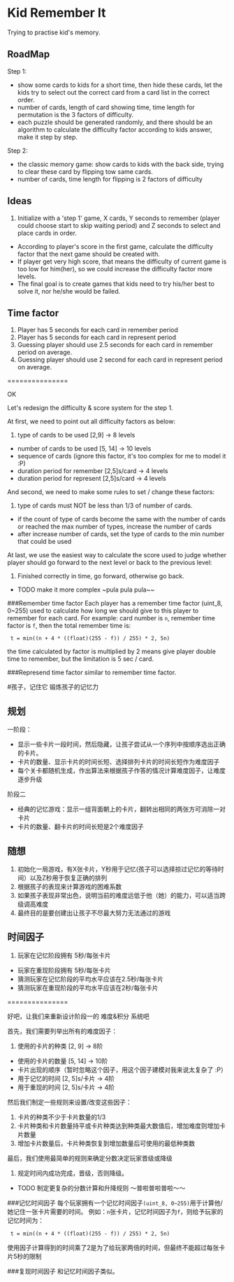 # Kid Remember It 
Trying to practise kid's memory.

## RoadMap
Step 1:

* show some cards to kids for a short time, then hide these cards, let the kids try to select out the correct card from a card list in the correct order.
* number of cards, length of card showing time, time length for permutation is the 3 factors of difficulty.
* each puzzle should be generated randomly, and there should be an algorithm to calculate the difficulty factor according to kids answer, make it step by step.

Step 2:

* the classic memory game: show cards to kids with the back side, trying to clear these card by flipping tow same cards.
* number of cards, time length for flipping is 2 factors of difficulty  


## Ideas

1. Initialize with a 'step 1' game, X cards, Y seconds to remember (player could choose start to skip waiting period) and Z seconds to select and place cards in order.
+ According to player's score in the first game, calculate the difficulty factor that the next game should be created with.
+ If player get very high score, that means the difficulty of current game is too low for him(her), so we could increase the difficulty factor more levels.
+ The final goal is to create games that kids need to try his/her best to solve it, nor he/she would be failed.

## Time factor
1. Player has 5 seconds for each card in remember period
2. Player has 5 seconds for each card in represent period
3. Guessing player should use 2.5 seconds for each card in remember period on average.
4. Guessing player should use 2 second for each card in represent period on average.

===============

OK

Let's redesign the difficulty & score system for the step 1.

At first, we need to point out all difficulty factors as below:

1. type of cards to be used [2,9] -> 8 levels
+ number of cards to be used [5, 14] -> 10 levels
+ sequence of cards (ignore this factor, it's too complex for me to model it :P)
+ duration period for remember [2,5]s/card -> 4 levels
+ duration period for represent [2,5]s/card -> 4 levels

And second, we need to make some rules to set / change these factors:

1.  type of cards must NOT be less than 1/3 of number of cards. 
+ if the count of type of cards become the same with the number of cards or reached the max number of types, increase the number of cards
+ after increase number of cards, set the type of cards to the min number that could be used

At last, we use the easiest way to calculate the score used to judge whether player should go forward to the next level or back to the previous level:

1. Finished correctly in time, go forward, otherwise go back.
+ TODO make it more complex ~pula pula pula~~

###Remember time factor
Each player has a remember time factor (uint_8, 0~255) used to calculate how long we should give to this player to remember for each card.
For example: card number is `n`, remember time factor is `f`, then the total remember time is:

`` t = min((n + 4 * ((float)(255 - f)) / 255) * 2, 5n)``

the time calculated by factor is multiplied by 2 means give player double time to remember, but the limitation is 5 sec / card.

###Represend time factor
similar to remember time factor.


#孩子，记住它
锻炼孩子的记忆力

## 规划
一阶段：

* 显示一些卡片一段时间，然后隐藏，让孩子尝试从一个序列中按顺序选出正确的卡片。
* 卡片的数量、显示卡片的时间长短、选择排列卡片的时间长短作为难度因子
* 每个关卡都随机生成，作出算法来根据孩子作答的情况计算难度因子，让难度逐步升级

阶段二

* 经典的记忆游戏：显示一组背面朝上的卡片，翻转出相同的两张方可消除一对卡片
* 卡片的数量、翻卡片的时间长短是2个难度因子

## 随想
1. 初始化一局游戏，有X张卡片，Y秒用于记忆(孩子可以选择掠过记忆的等待时间）以及Z秒用于恢复正确的排列
2. 根据孩子的表现来计算游戏的困难系数
3. 如果孩子表现非常出色，说明当前的难度远低于他（她）的能力，可以适当跨级调高难度
4. 最终目的是要创建出让孩子不尽最大努力无法通过的游戏

## 时间因子
1. 玩家在记忆阶段拥有 5秒/每张卡片
+ 玩家在重现阶段拥有 5秒/每张卡片
+ 猜测玩家在记忆阶段的平均水平应该在2.5秒/每张卡片
+ 猜测玩家在重现阶段的平均水平应该在2秒/每张卡片

===============

好吧，让我们来重新设计阶段一的 难度&积分 系统吧

首先，我们需要列举出所有的难度因子：

1. 使用的卡片的种类 [2, 9] -> 8阶
+ 使用的卡片的数量 [5, 14] -> 10阶
+ 卡片出现的顺序（暂时忽略这个因子，用这个因子建模对我来说太复杂了 :P）
+ 用于记忆的时间 [2, 5]s/卡片 -> 4阶
+ 用于重现的时间 [2, 5]s/卡片 -> 4阶

然后我们制定一些规则来设置/改变这些因子：

1. 卡片的种类不少于卡片数量的1/3
2. 卡片种类和卡片数量持平或卡片种类达到种类最大数值后，增加难度则增加卡片数量
3. 增加卡片数量后，卡片种类恢复到增加数量后可使用的最低种类数

最后，我们使用最简单的规则来确定分数决定玩家晋级或降级

1. 规定时间内成功完成，晋级，否则降级。
+ TODO 制定更复杂的分数计算和升降规则 ～普啦普啦普啦～～

###记忆时间因子
每个玩家拥有一个记忆时间因子`(uint_8, 0~255)`用于计算他/她记住一张卡片需要的时间。
例如：`n`张卡片，记忆时间因子为`f`，则给予玩家的记忆时间为：

`` t = min((n + 4 * ((float)(255 - f)) / 255) * 2, 5n)``

使用因子计算得到的时间乘了2是为了给玩家两倍的时间，但最终不能超过每张卡片5秒的限制

###复现时间因子
和记忆时间因子类似。
